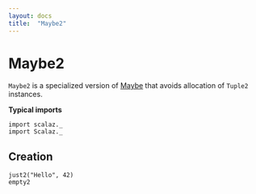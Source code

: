 ```yaml
---
layout: docs
title:  "Maybe2"
---
```


# Maybe2

`Maybe2` is a specialized version of [Maybe](Maybe.html) that avoids allocation of `Tuple2` instances.

**Typical imports**

```tut:silent
import scalaz._
import Scalaz._
```

## Creation

```tut
just2("Hello", 42)
empty2
```
